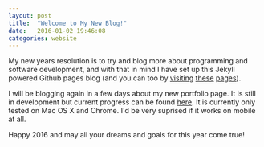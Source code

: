 ```yaml
---
layout: post
title:  "Welcome to My New Blog!"
date:   2016-01-02 19:46:08
categories: website
---
```


My new years resolution is to try and blog more about programming and software development, and with that in mind I have set up this Jekyll powered Github pages blog (and you can too by [visiting][tut1] [these][tut2] [pages][tut3]).

I will be blogging again in a few days about my new portfolio page. It is still in development but current progress can be found [here][portfolio].
It is currently only tested on Mac OS X and Chrome. I'd be very suprised if it works on mobile at all.

Happy 2016 and may all your dreams and goals for this year come true!

[tut1]: https://help.github.com/articles/using-jekyll-with-pages/
[tut2]: https://guides.github.com/features/mastering-markdown/
[tut3]: https://24ways.org/2013/get-started-with-github-pages/
[portfolio]: http://liaminjapan.github.io/charSheet.html